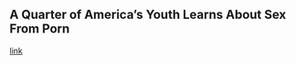 ## A Quarter of America’s Youth Learns About Sex From Porn

[link](https://www.psychologytoday.com/intl/blog/talking-apes/202103/quarter-america-s-youth-learns-about-sex-porn)
